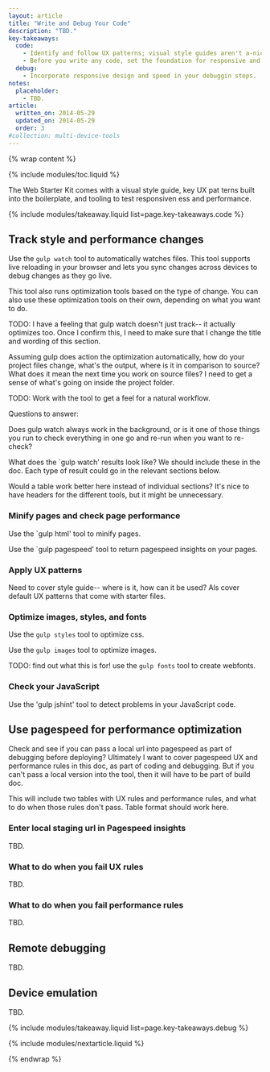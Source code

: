 ```yaml
---
layout: article
title: "Write and Debug Your Code"
description: "TBD."
key-takeaways:
  code:
    - Identify and follow UX patterns; visual style guides aren't a-nice-to-have.
    - Before you write any code, set the foundation for responsive and performant pages.
  debug:
    - Incorporate responsive design and speed in your debuggin steps.
notes:
  placeholder: 
    - TBD.
article:
  written_on: 2014-05-29
  updated_on: 2014-05-29
  order: 3
#collection: multi-device-tools
---
```


{% wrap content %}

{% include modules/toc.liquid %}

The Web Starter Kit comes with a visual style guide, key UX pat
terns built into the boilerplate, and tooling to test responsiven
ess and performance.

{% include modules/takeaway.liquid list=page.key-takeaways.code %}

## Track style and performance changes 

Use the `gulp watch` tool to automatically watches files. 
This tool supports live reloading in your browser and lets you sync changes across devices to debug changes as they go live.

This tool also runs optimization tools based on the type of change. You can also use these optimization tools on their own, depending on what you want to do.

TODO: I have a feeling that gulp watch doesn't just track-- it actually optimizes too. Once I confirm this, I need to make sure that I change the title and wording of this section.

Assuming gulp does action the optimization automatically, how do your project files change, what's the output, where is it in comparison to source? What does it mean the next time you work on source files? I need to get a sense of what's going on inside the project folder.

TODO: Work with the tool to get a feel for a natural workflow.

Questions to answer:

Does gulp watch always work in the background, or is it one of those things you run to check everything in one go and re-run when you want to re-check?

What does the `gulp watch' results look like? We should include these in the doc. Each type of result could go in the relevant sections below.

Would a table work better here instead of individual sections? It's nice to have headers for the different tools, but it might be unnecessary.

### Minify pages and check page performance

Use the `gulp html' tool to minify pages.

Use the `gulp pagespeed' tool to return pagespeed insights on your pages.

### Apply UX patterns

Need to cover style guide-- where is it, how can it be used?
Als cover default UX patterns that come with starter files.

### Optimize images, styles, and fonts

Use the `gulp styles` tool to optimize css.

Use the `gulp images` tool to optimize images.

TODO: find out what this is for! use the `gulp fonts` tool to create webfonts. 

### Check your JavaScript

Use the 'gulp jshint' tool to detect problems in your JavaScript code.

## Use pagespeed for performance optimization

Check and see if you can pass a local url into pagespeed as part of debugging before deploying? Ultimately I want to cover pagespeed UX and performance rules in this doc, as part of coding and debugging. But if you can't pass a local version into the tool, then it will have to be part of build doc.

This will include two tables with UX rules and performance rules, and what to do when those rules don't pass. Table format should work here.

### Enter local staging url in Pagespeed insights

TBD.

### What to do when you fail UX rules

TBD.

### What to do when you fail performance rules

TBD.

## Remote debugging

TBD.

## Device emulation

TBD.

{% include modules/takeaway.liquid list=page.key-takeaways.debug %}

{% include modules/nextarticle.liquid %}

{% endwrap %}
